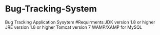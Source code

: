 # Bug-Tracking-System
Bug Tracking Application Sysytem
#Requirments:JDK version 1.8 or higher
             JRE version 1.8 or higher
             Tomcat version 7
             WAMP/XAMP for MySQL

